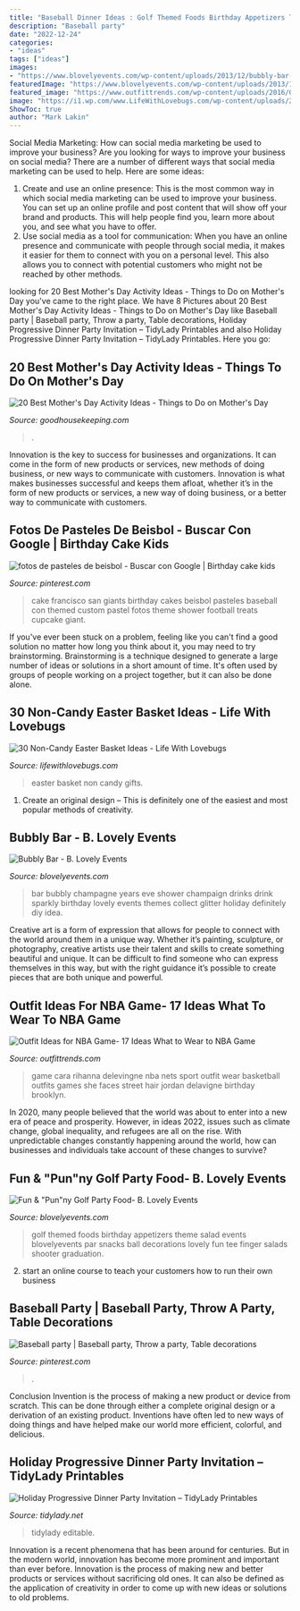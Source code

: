 ```yaml
---
title: "Baseball Dinner Ideas : Golf Themed Foods Birthday Appetizers Theme Salad Events Blovelyevents Par Snacks Ball Decorations Lovely Fun Tee Finger Salads Shooter Graduation"
description: "Baseball party"
date: "2022-12-24"
categories:
- "ideas"
tags: ["ideas"]
images:
- "https://www.blovelyevents.com/wp-content/uploads/2013/12/bubbly-bar-for-New-Years.jpg"
featuredImage: "https://www.blovelyevents.com/wp-content/uploads/2013/12/bubbly-bar-for-New-Years.jpg"
featured_image: "https://www.outfittrends.com/wp-content/uploads/2016/06/nba-game-12.jpg"
image: "https://i1.wp.com/www.LifeWithLovebugs.com/wp-content/uploads/2015/03/30-NonCandy-Easter-Basket-Ideas.jpg?fit=1200%2C1800&amp;ssl=1"
ShowToc: true
author: "Mark Lakin"
---
```



Social Media Marketing: How can social media marketing be used to improve your business?
Are you looking for ways to improve your business on social media? There are a number of different ways that social media marketing can be used to help. Here are some ideas: 
1. Create and use an online presence: This is the most common way in which social media marketing can be used to improve your business. You can set up an online profile and post content that will show off your brand and products. This will help people find you, learn more about you, and see what you have to offer. 
2. Use social media as a tool for communication: When you have an online presence and communicate with people through social media, it makes it easier for them to connect with you on a personal level. This also allows you to connect with potential customers who might not be reached by other methods. 

	

		
looking for 20 Best Mother&#039;s Day Activity Ideas - Things to Do on Mother&#039;s Day you've came to the right place. We have 8 Pictures about 20 Best Mother&#039;s Day Activity Ideas - Things to Do on Mother&#039;s Day like Baseball party | Baseball party, Throw a party, Table decorations, Holiday Progressive Dinner Party Invitation – TidyLady Printables and also Holiday Progressive Dinner Party Invitation – TidyLady Printables. Here you go:
		
    
## 20 Best Mother&#039;s Day Activity Ideas - Things To Do On Mother&#039;s Day

<img loading=lazy src="https://hips.hearstapps.com/ghk.h-cdn.co/assets/18/10/1520352752-gettyimages-522935051.jpg?crop=1.0xw:1xh;center,top&amp;resize=768:*" onerror="this.onerror=null;this.src='https://tse1.mm.bing.net/th?id=OIP.YrdHgtYBgpSg94XA7967VgHaLH&amp;pid=15.1';" alt="20 Best Mother&#039;s Day Activity Ideas - Things to Do on Mother&#039;s Day">

_Source: goodhousekeeping.com_

>. 

	

Innovation is the key to success for businesses and organizations. It can come in the form of new products or services, new methods of doing business, or new ways to communicate with customers. Innovation is what makes businesses successful and keeps them afloat, whether it’s in the form of new products or services, a new way of doing business, or a better way to communicate with customers.

    
## Fotos De Pasteles De Beisbol - Buscar Con Google | Birthday Cake Kids

<img loading=lazy src="https://i.pinimg.com/736x/4f/93/d9/4f93d9454048373a62b757bc53b5c0ea--baseball.jpg" onerror="this.onerror=null;this.src='https://tse2.mm.bing.net/th?id=OIP.xdqaCMMbLZ5lQShGWfzFtwD6D6&amp;pid=15.1';" alt="fotos de pasteles de beisbol - Buscar con Google | Birthday cake kids">

_Source: pinterest.com_

>cake francisco san giants birthday cakes beisbol pasteles baseball con themed custom pastel fotos theme shower football treats cupcake giant. 

	

If you've ever been stuck on a problem, feeling like you can't find a good solution no matter how long you think about it, you may need to try brainstorming. Brainstorming is a technique designed to generate a large number of ideas or solutions in a short amount of time. It's often used by groups of people working on a project together, but it can also be done alone.

    
## 30 Non-Candy Easter Basket Ideas - Life With Lovebugs

<img loading=lazy src="https://i1.wp.com/www.LifeWithLovebugs.com/wp-content/uploads/2015/03/30-NonCandy-Easter-Basket-Ideas.jpg?fit=1200%2C1800&amp;ssl=1" onerror="this.onerror=null;this.src='https://tse1.mm.bing.net/th?id=OIP.6iZOexxxqzhdAx-vGyBz4QHaLH&amp;pid=15.1';" alt="30 Non-Candy Easter Basket Ideas - Life With Lovebugs">

_Source: lifewithlovebugs.com_

>easter basket non candy gifts. 

	

1. Create an original design – This is definitely one of the easiest and most popular methods of creativity.

    
## Bubbly Bar - B. Lovely Events

<img loading=lazy src="https://www.blovelyevents.com/wp-content/uploads/2013/12/bubbly-bar-for-New-Years.jpg" onerror="this.onerror=null;this.src='https://tse2.mm.bing.net/th?id=OIP.TYztvIHcAe1vhvIMUsHWiwHaGO&amp;pid=15.1';" alt="Bubbly Bar - B. Lovely Events">

_Source: blovelyevents.com_

>bar bubbly champagne years eve shower champaign drinks drink sparkly birthday lovely events themes collect glitter holiday definitely diy idea. 

	

Creative art is a form of expression that allows for people to connect with the world around them in a unique way. Whether it’s painting, sculpture, or photography, creative artists use their talent and skills to create something beautiful and unique. It can be difficult to find someone who can express themselves in this way, but with the right guidance it’s possible to create pieces that are both unique and powerful.

    
## Outfit Ideas For NBA Game- 17 Ideas What To Wear To NBA Game

<img loading=lazy src="https://www.outfittrends.com/wp-content/uploads/2016/06/nba-game-12.jpg" onerror="this.onerror=null;this.src='https://tse3.mm.bing.net/th?id=OIP.HuzVU1yAhwnkUIZ6Nrir4QHaJS&amp;pid=15.1';" alt="Outfit Ideas for NBA Game- 17 Ideas What to Wear to NBA Game">

_Source: outfittrends.com_

>game cara rihanna delevingne nba nets sport outfit wear basketball outfits games she faces street hair jordan delavigne birthday brooklyn. 

	

In 2020, many people believed that the world was about to enter into a new era of peace and prosperity. However, in ideas 2022, issues such as climate change, global inequality, and refugees are all on the rise. With unpredictable changes constantly happening around the world, how can businesses and individuals take account of these changes to survive?

    
## Fun &amp; &quot;Pun&quot;ny Golf Party Food- B. Lovely Events

<img loading=lazy src="https://i0.wp.com/blovelyevents.com/wp-content/uploads/2013/04/golf-party-salad-shooters.jpg?fit=650%2C975" onerror="this.onerror=null;this.src='https://tse2.mm.bing.net/th?id=OIP.oz43P4r4nkwwkwwPFiqPuAHaLH&amp;pid=15.1';" alt="Fun &amp; &quot;Pun&quot;ny Golf Party Food- B. Lovely Events">

_Source: blovelyevents.com_

>golf themed foods birthday appetizers theme salad events blovelyevents par snacks ball decorations lovely fun tee finger salads shooter graduation. 

	

2. start an online course to teach your customers how to run their own business 

    
## Baseball Party | Baseball Party, Throw A Party, Table Decorations

<img loading=lazy src="https://i.pinimg.com/originals/1a/a0/26/1aa0265f96d820befe4c84a487d16d56.jpg" onerror="this.onerror=null;this.src='https://tse4.mm.bing.net/th?id=OIP.bxhgWoe8hgv49ayWX9wudQHaJ4&amp;pid=15.1';" alt="Baseball party | Baseball party, Throw a party, Table decorations">

_Source: pinterest.com_

>. 

	

Conclusion
Invention is the process of making a new product or device from scratch. This can be done through either a complete original design or a derivation of an existing product. Inventions have often led to new ways of doing things and have helped make our world more efficient, colorful, and delicious.

    
## Holiday Progressive Dinner Party Invitation – TidyLady Printables

<img loading=lazy src="http://cdn.shopify.com/s/files/1/0010/9599/1332/products/il_fullxfull.1766437285_1usw_1200x1200.jpg?v=1580447527" onerror="this.onerror=null;this.src='https://tse2.mm.bing.net/th?id=OIP.HXQforablJJlyhXG4QM1RgHaHa&amp;pid=15.1';" alt="Holiday Progressive Dinner Party Invitation – TidyLady Printables">

_Source: tidylady.net_

>tidylady editable. 

	

Innovation is a recent phenomena that has been around for centuries. But in the modern world, innovation has become more prominent and important than ever before. Innovation is the process of making new and better products or services without sacrificing old ones. It can also be defined as the application of creativity in order to come up with new ideas or solutions to old problems.

